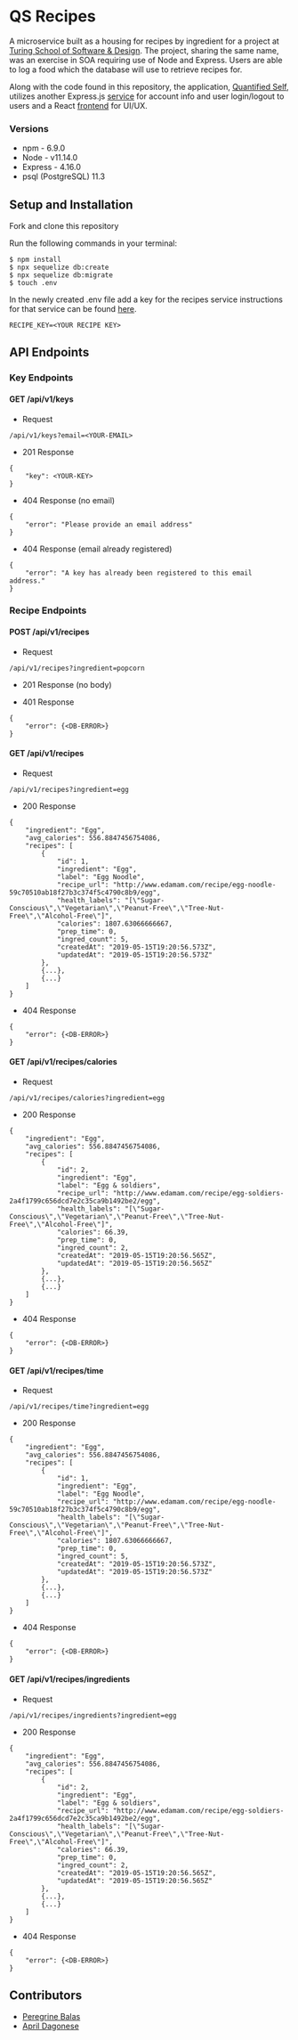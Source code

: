 # QS Recipes

A microservice built as a housing for recipes by ingredient for a project at [Turing School of Software & Design](turing.io). The project, sharing the same name, was an exercise in SOA requiring use of Node and Express. Users are able to log a food which the database will use to retrieve recipes for.

Along with the code found in this repository, the application, [Quantified Self](https://quantifiedselfapp.herokuapp.com), utilizes another Express.js [service](https://github.com/PeregrineReed/quantified-self) for account info and user login/logout to users and a React [frontend](https://github.com/aprildagonese/qs_frontend) for UI/UX.

### Versions
* npm - 6.9.0
* Node - v11.14.0
* Express - 4.16.0
* psql (PostgreSQL) 11.3

## Setup and Installation

Fork and clone this repository

Run the following commands in your terminal:
```
$ npm install
$ npx sequelize db:create
$ npx sequelize db:migrate
$ touch .env
```
In the newly created .env file add a key for the recipes service
instructions for that service can be found [here](https://github.com/aprildagonese/qs_recipe_service).
```
RECIPE_KEY=<YOUR RECIPE KEY>
```

## API Endpoints

### Key Endpoints

#### GET /api/v1/keys
* Request
```
/api/v1/keys?email=<YOUR-EMAIL>
```

* 201 Response
```
{
    "key": <YOUR-KEY>
}
```

* 404 Response (no email)
```
{
    "error": "Please provide an email address"
}
```

* 404 Response (email already registered)
```
{
    "error": "A key has already been registered to this email address."
}
```

### Recipe Endpoints

#### POST /api/v1/recipes
* Request
```
/api/v1/recipes?ingredient=popcorn
```

* 201 Response (no body)

* 401 Response
```
{
    "error": {<DB-ERROR>}
}
```

#### GET /api/v1/recipes
* Request
```
/api/v1/recipes?ingredient=egg
```

* 200 Response
```
{
    "ingredient": "Egg",
    "avg_calories": 556.8847456754086,
    "recipes": [
        {
            "id": 1,
            "ingredient": "Egg",
            "label": "Egg Noodle",
            "recipe_url": "http://www.edamam.com/recipe/egg-noodle-59c70510ab18f27b3c374f5c4790c8b9/egg",
            "health_labels": "[\"Sugar-Conscious\",\"Vegetarian\",\"Peanut-Free\",\"Tree-Nut-Free\",\"Alcohol-Free\"]",
            "calories": 1807.63066666667,
            "prep_time": 0,
            "ingred_count": 5,
            "createdAt": "2019-05-15T19:20:56.573Z",
            "updatedAt": "2019-05-15T19:20:56.573Z"
        },
        {...},
        {...}
    ]
}
```

* 404 Response
```
{
    "error": {<DB-ERROR>}
}
```

#### GET /api/v1/recipes/calories
* Request
```
/api/v1/recipes/calories?ingredient=egg
```

* 200 Response
```
{
    "ingredient": "Egg",
    "avg_calories": 556.8847456754086,
    "recipes": [
        {
            "id": 2,
            "ingredient": "Egg",
            "label": "Egg & soldiers",
            "recipe_url": "http://www.edamam.com/recipe/egg-soldiers-2a4f1799c656dcd7e2c35ca9b1492be2/egg",
            "health_labels": "[\"Sugar-Conscious\",\"Vegetarian\",\"Peanut-Free\",\"Tree-Nut-Free\",\"Alcohol-Free\"]",
            "calories": 66.39,
            "prep_time": 0,
            "ingred_count": 2,
            "createdAt": "2019-05-15T19:20:56.565Z",
            "updatedAt": "2019-05-15T19:20:56.565Z"
        },
        {...},
        {...}
    ]
}
```

* 404 Response
```
{
    "error": {<DB-ERROR>}
}
```

#### GET /api/v1/recipes/time
* Request
```
/api/v1/recipes/time?ingredient=egg
```

* 200 Response
```
{
    "ingredient": "Egg",
    "avg_calories": 556.8847456754086,
    "recipes": [
        {
            "id": 1,
            "ingredient": "Egg",
            "label": "Egg Noodle",
            "recipe_url": "http://www.edamam.com/recipe/egg-noodle-59c70510ab18f27b3c374f5c4790c8b9/egg",
            "health_labels": "[\"Sugar-Conscious\",\"Vegetarian\",\"Peanut-Free\",\"Tree-Nut-Free\",\"Alcohol-Free\"]",
            "calories": 1807.63066666667,
            "prep_time": 0,
            "ingred_count": 5,
            "createdAt": "2019-05-15T19:20:56.573Z",
            "updatedAt": "2019-05-15T19:20:56.573Z"
        },
        {...},
        {...}
    ]
}
```

* 404 Response
```
{
    "error": {<DB-ERROR>}
}
```

#### GET /api/v1/recipes/ingredients
* Request
```
/api/v1/recipes/ingredients?ingredient=egg
```

* 200 Response
```
{
    "ingredient": "Egg",
    "avg_calories": 556.8847456754086,
    "recipes": [
        {
            "id": 2,
            "ingredient": "Egg",
            "label": "Egg & soldiers",
            "recipe_url": "http://www.edamam.com/recipe/egg-soldiers-2a4f1799c656dcd7e2c35ca9b1492be2/egg",
            "health_labels": "[\"Sugar-Conscious\",\"Vegetarian\",\"Peanut-Free\",\"Tree-Nut-Free\",\"Alcohol-Free\"]",
            "calories": 66.39,
            "prep_time": 0,
            "ingred_count": 2,
            "createdAt": "2019-05-15T19:20:56.565Z",
            "updatedAt": "2019-05-15T19:20:56.565Z"
        },
        {...},
        {...}
    ]
}
```

* 404 Response
```
{
    "error": {<DB-ERROR>}
}
```

## Contributors

* [Peregrine Balas](https://github.com/PeregrineReed)
* [April Dagonese](https://github.com/aprildagonese)
